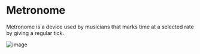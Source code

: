 # Metronome
Metronome is a device used by musicians that marks time at a selected rate by giving a regular tick.

![image](https://user-images.githubusercontent.com/82059926/176470662-aab39e23-cf9f-4c26-ba28-069dc6cf72a1.png)
